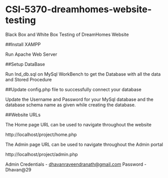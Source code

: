 # CSI-5370-dreamhomes-website-testing
Black Box and White Box Testing of  DreamHomes Website 


##Install XAMPP

Run Apache Web Server


##Setup DataBase

Run lnd_db.sql on MySql WorkBench to get the Database with all the data and Stored Procedure


##Update config.php file to successfully connect your database

Update the Username and Password for your MySql database and the database schema name as given while creating the database.


##Website URLs

The Home page URL can be used to navigate throughout the website

http://localhost/project/home.php


The Admin page URL can be used to navigate throughout the Admin portal

http://localhost/project/admin.php

Admin Credentials - dhavanraveendranath@gmail.com
Password - Dhavan@29


